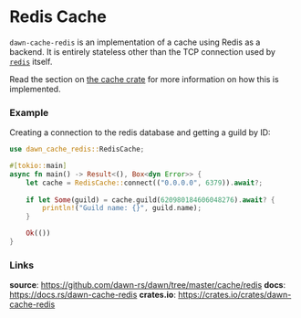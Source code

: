 # Redis Cache

`dawn-cache-redis` is an implementation of a cache using Redis as a backend. It
is entirely stateless other than the TCP connection used by [`redis`] itself.

Read the section on [the cache crate] for more information on how this is
implemented.

### Example

Creating a connection to the redis database and getting a guild by ID:

```rust
use dawn_cache_redis::RedisCache;

#[tokio::main]
async fn main() -> Result<(), Box<dyn Error>> {
    let cache = RedisCache::connect(("0.0.0.0", 6379)).await?;
    
    if let Some(guild) = cache.guild(620980184606048276).await? {
        println!("Guild name: {}", guild.name);
    }

    Ok(())
}
```

### Links

**source**: <https://github.com/dawn-rs/dawn/tree/master/cache/redis>
**docs**: <https://docs.rs/dawn-cache-redis>
**crates.io**: <https://crates.io/crates/dawn-cache-redis>

[`redis`]: https://docs.rs/redis
[the cache crate]: ../section_4_cache.html
